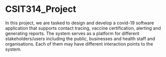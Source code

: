# CSIT314_Project

In this project, we are tasked to design and develop a covid-19 software application that supports contact 
tracing, vaccine certification, alerting and generating reports. The system serves as a platform for different 
stakeholders/users including the public, businesses and health staff and organisations. Each of them may have 
different interaction points to the system. 
